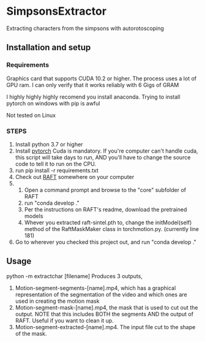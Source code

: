 # SimpsonsExtractor
Extracting characters from the simpsons with autorotoscoping

## Installation and setup
### Requirements
Graphics card that supports CUDA 10.2 or higher.  The process uses a lot of GPU ram.  I can only verify that it works reliably with 6 Gigs of GRAM

I highly highly highly recomend you install anaconda.  Trying to install pytorch on windows with pip is awful

Not tested on Linux

### STEPS

1.  Install python 3.7 or higher
1.  Install [pytorch](https://pytorch.org/get-started/locally/)  Cuda is mandatory.  If you're computer can't handle cuda, this script will take days to run, AND you'll have to change the source code to tell it to run on the CPU.
1.  run pip install -r requirements.txt
1.  Check out [RAFT](https://github.com/princeton-vl/RAFT) somewhere on your computer  
1. 1. Open a command prompt and browse to the "core" subfolder of RAFT
   1. run "conda develop ."
   1. Per the instructions on RAFT's readme, download the pretrained models
   1. Whever you extracted raft-sintel.pth to, change the initModel(self) method of the RaftMaskMaker class in torchmotion.py.  (currently line 181)
1.  Go to wherever you checked this project out, and run "conda develop ."

## Usage
python -m extractchar [filename]
Produces 3 outputs,
1.  Motion-segment-segments-[name].mp4,  which has a graphical representation of the segmentation of the video and which ones are used in creating the motion mask
2.  Motion-segment-mask-[name].mp4, the mask that is used to cut out the output.  NOTE that this includes BOTH the segments AND the output of RAFT.  Useful if you want to clean it up.
3.  Motion-segment-extracted-[name].mp4.  The input file cut to the shape of the mask.
